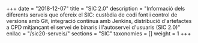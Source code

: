 +++
date        = "2018-12-07"
title       = "SIC 2.0"
description = "Informació dels diferents serveis que ofereix el SIC: custòdia de codi font i control de versions amb Git, integració contínua amb Jenkins, distribució d'artefactes a CPD mitjançant el servei de binaris i l'autoservei d'usuaris (SIC 2.0)"
enllac		= "/sic20-serveis/"
sections    = "SIC"
taxonomies  = []
weight 		= 1
+++
